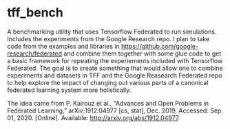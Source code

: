 # tff_bench
A benchmarking utility that uses Tensorflow Federated to run simulations. Includes the experiments from the Google Research repo. I plan to take code from the examples and libraries in https://github.com/google-research/federated and combine them together with some glue code to get a basic framework for repeating the experiements included with Tensorflow Federated. The goal is to create something that would allow one to combine experiments and datasets in TFF and the Google Reasearch Federated repo to help explore the impact of changing out various parts of a canonical federated learning system more holistically. 
  
The idea came from P. Kairouz et al., “Advances and Open Problems in Federated Learning,” arXiv:1912.04977 [cs, stat], Dec. 2019, Accessed: Sep. 01, 2020. [Online]. Available: http://arxiv.org/abs/1912.04977.
  


